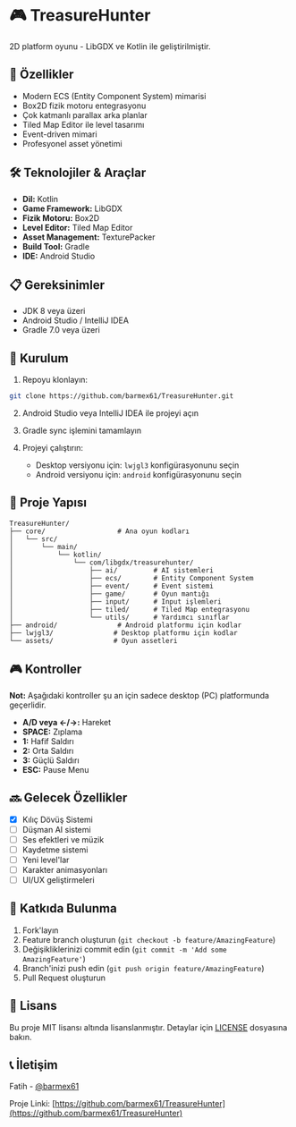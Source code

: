 # 🎮 TreasureHunter

2D platform oyunu - LibGDX ve Kotlin ile geliştirilmiştir.

## 🚀 Özellikler

- Modern ECS (Entity Component System) mimarisi
- Box2D fizik motoru entegrasyonu
- Çok katmanlı parallax arka planlar
- Tiled Map Editor ile level tasarımı
- Event-driven mimari
- Profesyonel asset yönetimi

## 🛠️ Teknolojiler & Araçlar

- **Dil:** Kotlin
- **Game Framework:** LibGDX
- **Fizik Motoru:** Box2D
- **Level Editor:** Tiled Map Editor
- **Asset Management:** TexturePacker
- **Build Tool:** Gradle
- **IDE:** Android Studio

## 📋 Gereksinimler

- JDK 8 veya üzeri
- Android Studio / IntelliJ IDEA
- Gradle 7.0 veya üzeri

## 🔧 Kurulum

1. Repoyu klonlayın:
```bash
git clone https://github.com/barmex61/TreasureHunter.git
```

2. Android Studio veya IntelliJ IDEA ile projeyi açın

3. Gradle sync işlemini tamamlayın

4. Projeyi çalıştırın:
   - Desktop versiyonu için: `lwjgl3` konfigürasyonunu seçin
   - Android versiyonu için: `android` konfigürasyonunu seçin

## 🎯 Proje Yapısı

```
TreasureHunter/
├── core/                  # Ana oyun kodları
│   └── src/
│       └── main/
│           └── kotlin/
│               └── com/libgdx/treasurehunter/
│                   ├── ai/         # AI sistemleri
│                   ├── ecs/        # Entity Component System
│                   ├── event/      # Event sistemi
│                   ├── game/       # Oyun mantığı
│                   ├── input/      # Input işlemleri
│                   ├── tiled/      # Tiled Map entegrasyonu
│                   └── utils/      # Yardımcı sınıflar
├── android/               # Android platformu için kodlar
├── lwjgl3/               # Desktop platformu için kodlar
└── assets/               # Oyun assetleri
```

## 🎮 Kontroller

**Not:** Aşağıdaki kontroller şu an için sadece desktop (PC) platformunda geçerlidir.

- **A/D veya ←/→:** Hareket
- **SPACE:** Zıplama
- **1:** Hafif Saldırı
- **2:** Orta Saldırı
- **3:** Güçlü Saldırı
- **ESC:** Pause Menu

## 🔜 Gelecek Özellikler

- [x] Kılıç Dövüş Sistemi
- [ ] Düşman AI sistemi
- [ ] Ses efektleri ve müzik
- [ ] Kaydetme sistemi
- [ ] Yeni level'lar
- [ ] Karakter animasyonları
- [ ] UI/UX geliştirmeleri

## 🤝 Katkıda Bulunma

1. Fork'layın
2. Feature branch oluşturun (`git checkout -b feature/AmazingFeature`)
3. Değişikliklerinizi commit edin (`git commit -m 'Add some AmazingFeature'`)
4. Branch'inizi push edin (`git push origin feature/AmazingFeature`)
5. Pull Request oluşturun

## 📝 Lisans

Bu proje MIT lisansı altında lisanslanmıştır. Detaylar için [LICENSE](LICENSE) dosyasına bakın.

## 📞 İletişim

Fatih - [@barmex61](https://github.com/barmex61)

Proje Linki: [https://github.com/barmex61/TreasureHunter](https://github.com/barmex61/TreasureHunter)
